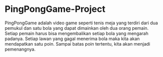 # PingPongGame-Project
PingPongGame adalah video game seperti tenis meja yang terdiri dari dua pemukul dan satu bola yang dapat dimainkan oleh dua orang pemain. Setiap pemain harus bisa mengembalikan setiap bola yang mengarah padanya. Setiap lawan yang gagal menerima bola maka kita akan mendapatkan satu poin. Sampai batas poin tertentu, kita akan menjadi pemenangnya.
